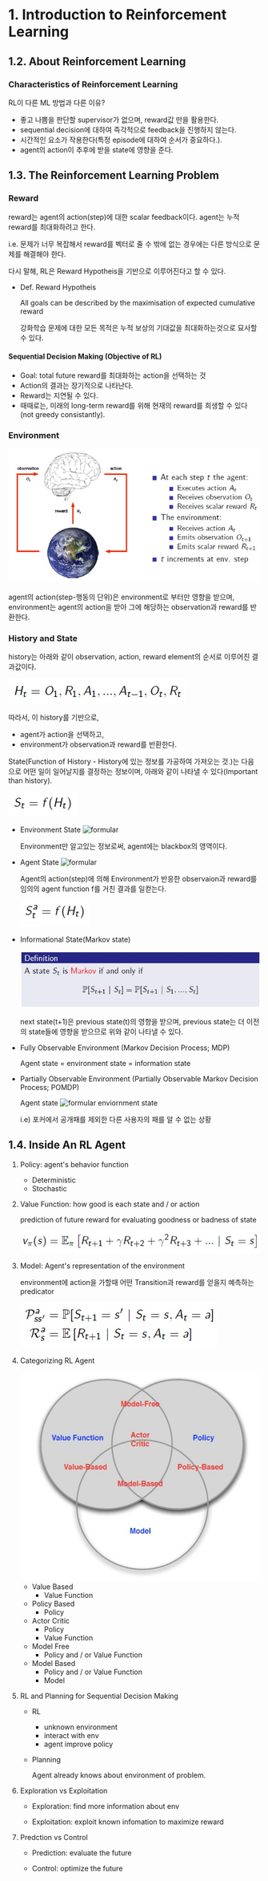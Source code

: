 # 1. Introduction to Reinforcement Learning

## 1.2. About Reinforcement Learning

### Characteristics of Reinforcement Learning

RL이 다른 ML 방법과 다른 이유?
* 좋고 나쁨을 판단할 supervisor가 없으며, reward값 만을 활용한다.
* sequential decision에 대하여 즉각적으로 feedback을 진행하지 않는다.
* 시간적인 요소가 작용한다(특정 episode에 대하여 순서가 중요하다.).
* agent의 action이 추후에 받을 state에 영향을 준다.

## 1.3. The Reinforcement Learning Problem

### Reward
reward는 agent의 action(step)에 대한 scalar feedback이다. agent는 누적 reward를 최대화하려고 한다.

i.e. 문제가 너무 복잡해서 reward를 벡터로 줄 수 밖에 없는 경우에는 다른 방식으로 문제를 해결해야 한다.

다시 말해, RL은 Reward Hypotheis을 기반으로 이루어진다고 할 수 있다.

* Def. Reward Hypotheis

    All goals can be described by the maximisation of expected cumulative reward

    강화학습 문제에 대한 모든 목적은 누적 보상의 기대값을 최대화하는것으로 묘사할 수 있다.

#### Sequential Decision Making (Objective of RL)

* Goal: total future reward를 최대화하는 action을 선택하는 것
* Action의 결과는 장기적으로 나타난다.
* Reward는 지연될 수 있다.
* 때때로는, 미래의 long-term reward를 위해 현재의 reward를 희생할 수 있다(not greedy consistantly).

### Environment

<div>
<img src="imgs/ch1_1.jpg"/>
</div>

agent의 action(step-행동의 단위)은 environment로 부터만 영향을 받으며, environment는 agent의 action을 받아 그에 해당하는 observation과 reward를 반환한다.

### History and State

history는 아래와 같이 observation, action, reward element의 순서로 이루어진 결과값이다.

<div>
<img src="imgs/ch1_2.jpg"/>
</div>

따라서, 이 history를 기반으로,

* agent가 action을 선택하고,
* environment가 observation과 reward를 반환한다.

State(Function of History - History에 있는 정보를 가공하여 가져오는 것.)는 다음으로 어떤 일이 일어날지를 결정하는 정보이며, 아래와 같이 나타낼 수 있다(Important than history).

<div>
<img src="imgs/ch1_3.jpg"/>
</div>

* Environment State ![formular](https://render.githubusercontent.com/render/math?math=S^e_t)

    Environment만 알고있는 정보로써, agent에는 blackbox의 영역이다.

* Agent State ![formular](https://render.githubusercontent.com/render/math?math=S^a_t)

    Agent의 action(step)에 의해 Environment가 반응한 observaion과 reward를 임의의 agent function f를 거친 결과를 일컫는다.

    <div>
    <img src="imgs/ch1_4.jpg"/>
    </div>    

* Informational State(Markov state)

    <div>
    <img src="imgs/ch1_5.jpg"/>
    </div>    

    next state(t+1)은 previous state(t)의 영향을 받으며, previous state는 더 이전의 state들에 영향을 받으므로 위와 같이 나타낼 수 있다.

* Fully Observable Environment (Markov Decision Process; MDP)

    Agent state = environment state = information state

* Partially Observable Environment (Partially Observable Markov Decision Process; POMDP)

    Agent state ![formular](https://render.githubusercontent.com/render/math?math=\neq) enviornment state

    i.e) 포커에서 공개패를 제외한 다른 사용자의 패를 알 수 없는 상황

## 1.4. Inside An RL Agent

1. Policy: agent's behavior function

    * Deterministic
    * Stochastic

2. Value Function: how good is each state and / or action

    prediction of future reward for evaluating goodness or badness of state

    <div>
    <img src="imgs/ch1_6.jpg"/>
    </div>    


3. Model: Agent's representation of the environment

    environment에 action을 가할때 어떤 Transition과 reward를 얻을지 예측하는 predicator

    <div>
    <img src="imgs/ch1_7.jpg"/>
    </div>    

4. Categorizing RL Agent

    <div>
    <img src="imgs/ch1_8.jpg"/>
    </div>    


    * Value Based
        * Value Function 
    * Policy Based
        * Policy
    * Actor Critic
        * Policy
        * Value Function
    * Model Free
        * Policy and / or Value Function 
    * Model Based
        * Policy and / or Value Function 
        * Model  

5. RL and Planning for Sequential Decision Making

    * RL
        * unknown environment
        * interact with env
        * agent improve policy

    * Planning
        
        Agent already knows about environment of problem. 

6. Exploration vs Exploitation

    * Exploration: find more information about env

    * Exploitation: exploit known infomation to maximize reward

7. Predction vs Control

    * Prediction: evaluate the future

    * Control: optimize the future
